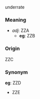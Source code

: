 underrate
### Meaning
+ _adj_: ZZA
    + __eg__: ZZB

### Origin

ZZC

### Synonym

__eg__: ZZD

+ ZZE


